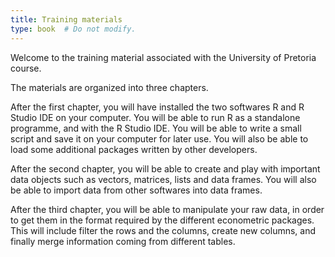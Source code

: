 ```yaml
---
title: Training materials
type: book  # Do not modify.
---
```


Welcome to the training material associated with the University of Pretoria course.

The materials are organized into three chapters. 

After the first chapter, you will have installed the two softwares R and R Studio IDE on your computer. You will be able to run R as a standalone programme, and with the R Studio IDE. You will be able to write a small script and save it on your computer for later use. You will also be able to load some additional packages written by other developers.

After the second chapter, you will be able to create and play with important data objects such as vectors, matrices, lists and data frames. You will also be able to import data from other softwares into data frames.

After the third chapter, you will be able to manipulate your raw data, in order to get them in the format required by the different econometric packages. This will include filter the rows and the columns, create new columns, and finally merge information coming from different tables.


